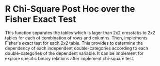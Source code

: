 # R Chi-Square Post Hoc over the Fisher Exact Test

This function separates the tables which is lager than 2x2 crosstabs to 2x2 tables for each of combination of rows and columns. Then, implements Fisher's exact test for each 2x2 table. This provides to determine the dependency of each independent double-categories according to each double-categories of the dependent variable. It can be implement for explore specific binary relations after implement chi-square test. 
